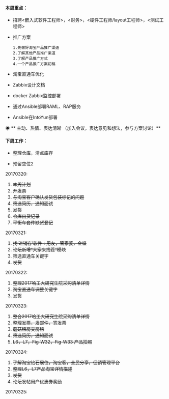 #### **本周重点：**

* 招聘&lt;嵌入式软件工程师&gt;，&lt;财务&gt;，&lt;硬件工程师/layout工程师&gt;，&lt;测试工程师&gt;

* 推广方案

  ```
  1.先做好淘宝产品推广渠道 
  2.了解其他产品推广渠道 
  3.了解产品推广方式 
  4.一个产品推广方案初稿
  ```

* 淘宝直通车优化

* Zabbix设计文档

* docker Zabbix监控部署

* 通过Ansible部署RAML、RAP服务

* Ansible在IntoYun部署

◉ ** 主动、热情、表达清晰 （加入会议，表达意见和想法，参与方案讨论）**

#### **下周工作：**

* 整理仓库，清点库存

* 预留空位2

20170320:

1. ~~本周计划~~
2. ~~开发票~~
3. ~~与淘宝客户确认发货包装标记的问题~~
4. ~~筛选简历，通知面试~~
5. ~~发货~~
6. ~~仓库出货记录~~
7. ~~平衡车套件缺货登记~~

20170321:

1. ~~找‘进销存’软件：用友，管家婆，金蝶~~
2. ~~论坛新增“大家来找茬”模块~~
3. 筛选直通车关键字
4. ~~发货~~

20170322:

1. ~~整理2017哈工大研究生院采购清单详情~~
2. ~~淘宝直通车调整关键字~~
3. ~~发货~~

20170323:

1. ~~整合2017哈工大研究生院采购清单详情~~
2. ~~整理发票，发邮件，寄发票~~
3. ~~蘑菇租房交房租~~
4. ~~筛选简历，通知面试~~
5. ~~L6，L7，Fig-W32，Fig-W33 产品拍照~~

20170324:

1. ~~了解淘宝钻石展位，淘宝客，全民分享，促销管理平台~~
2. ~~整理L6，L7产品淘宝详情描述~~
3. ~~发货~~
4. ~~论坛发帖用户优惠券奖励~~

20170325:

